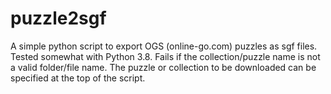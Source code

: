 # puzzle2sgf
A simple python script to export OGS (online-go.com) puzzles as sgf files.
Tested somewhat with Python 3.8. Fails if the collection/puzzle name is not a valid folder/file name.
The puzzle or collection to be downloaded can be specified at the top of the script.
